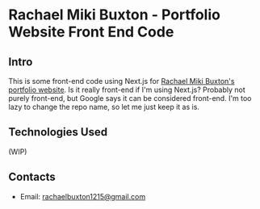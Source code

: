 # Rachael Miki Buxton - Portfolio Website Front End Code

## Intro
This is some front-end code using Next.js for [Rachael Miki Buxton's portfolio website](https://www.raemibux.dev/).
Is it really front-end if I'm using Next.js? Probably not purely front-end, but Google says it can be considered front-end.
I'm too lazy to change the repo name, so let me just keep it as is.

## Technologies Used
(WIP)

## Contacts
- Email: rachaelbuxton1215@gmail.com